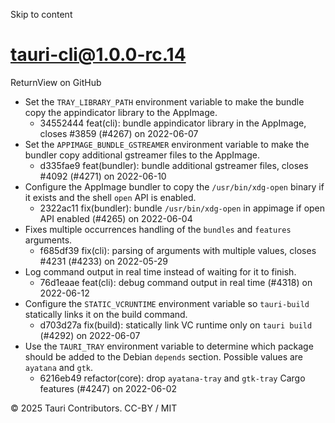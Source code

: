 Skip to content
# tauri-cli@1.0.0-rc.14
ReturnView on GitHub
  * Set the `TRAY_LIBRARY_PATH` environment variable to make the bundle copy the appindicator library to the AppImage. 
    * 34552444 feat(cli): bundle appindicator library in the AppImage, closes #3859 (#4267) on 2022-06-07
  * Set the `APPIMAGE_BUNDLE_GSTREAMER` environment variable to make the bundler copy additional gstreamer files to the AppImage. 
    * d335fae9 feat(bundler): bundle additional gstreamer files, closes #4092 (#4271) on 2022-06-10
  * Configure the AppImage bundler to copy the `/usr/bin/xdg-open` binary if it exists and the shell `open` API is enabled. 
    * 2322ac11 fix(bundler): bundle `/usr/bin/xdg-open` in appimage if open API enabled (#4265) on 2022-06-04
  * Fixes multiple occurrences handling of the `bundles` and `features` arguments. 
    * f685df39 fix(cli): parsing of arguments with multiple values, closes #4231 (#4233) on 2022-05-29
  * Log command output in real time instead of waiting for it to finish. 
    * 76d1eaae feat(cli): debug command output in real time (#4318) on 2022-06-12
  * Configure the `STATIC_VCRUNTIME` environment variable so `tauri-build` statically links it on the build command. 
    * d703d27a fix(build): statically link VC runtime only on `tauri build` (#4292) on 2022-06-07
  * Use the `TAURI_TRAY` environment variable to determine which package should be added to the Debian `depends` section. Possible values are `ayatana` and `gtk`. 
    * 6216eb49 refactor(core): drop `ayatana-tray` and `gtk-tray` Cargo features (#4247) on 2022-06-02


© 2025 Tauri Contributors. CC-BY / MIT
